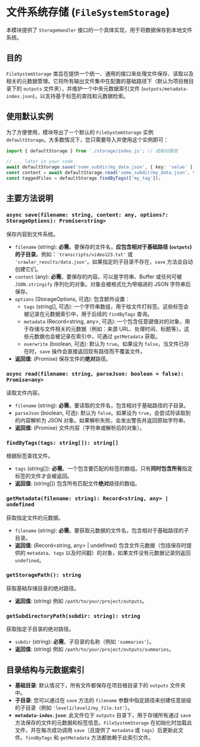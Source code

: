 # 文件系统存储 (`FileSystemStorage`)

本模块提供了 `StorageHandler` 接口的一个具体实现，用于将数据保存到本地文件系统。

## 目的

`FileSystemStorage` 类旨在提供一个统一、通用的接口来处理文件保存、读取以及相关的元数据管理。它将所有输出文件集中在配置的基础路径下（默认为项目根目录下的 `outputs` 文件夹），并维护一个中央元数据索引文件 (`outputs/metadata-index.json`)，以支持基于标签的查找和元数据检索。

## 使用默认实例

为了方便使用，模块导出了一个默认的 `FileSystemStorage` 实例 `defaultStorage`。大多数情况下，您只需要导入并使用这个实例即可：

```typescript
import { defaultStorage } from './storage/index.js'; // 或相对路径

// ... later in your code
await defaultStorage.save('some_subdir/my_data.json', { key: 'value' }, { tags: ['my_tag'] });
const content = await defaultStorage.read('some_subdir/my_data.json', true);
const taggedFiles = defaultStorage.findByTags(['my_tag']);
```

## 主要方法说明

### `async save(filename: string, content: any, options?: StorageOptions): Promise<string>`

保存内容到文件系统。

*   `filename` (string): **必需**。要保存的文件名，**应包含相对于基础路径 (`outputs`) 的子目录**。例如：`'transcripts/video123.txt'` 或 `'crawler_results/data.json'`。如果指定的子目录不存在，`save` 方法会自动创建它们。
*   `content` (any): **必需**。要保存的内容。可以是字符串、Buffer 或任何可被 `JSON.stringify` 序列化的对象。对象会被格式化为带缩进的 JSON 字符串后保存。
*   `options` (StorageOptions, 可选): 包含额外设置：
    *   `tags` (string[], 可选): 一个字符串数组，用于给文件打标签。这些标签会被记录在元数据索引中，用于后续的 `findByTags` 查询。
    *   `metadata` (Record<string, any>, 可选): 一个包含任意键值对的对象，用于存储与文件相关的元数据（例如：来源 URL、处理时间、标题等）。这些元数据也会被记录在索引中，可通过 `getMetadata` 获取。
    *   `overwrite` (boolean, 可选): 默认为 `true`。如果设为 `false`，当文件已存在时，`save` 操作会直接返回现有路径而不覆盖文件。
*   **返回值**: (Promise<string>) 保存文件的**绝对**路径。

### `async read(filename: string, parseJson: boolean = false): Promise<any>`

读取文件内容。

*   `filename` (string): **必需**。要读取的文件名，包含相对于基础路径的子目录。
*   `parseJson` (boolean, 可选): 默认为 `false`。如果设为 `true`，会尝试将读取到的内容解析为 JSON 对象。如果解析失败，会发出警告并返回原始字符串。
*   **返回值**: (Promise<any>) 文件内容（字符串或解析后的对象）。

### `findByTags(tags: string[]): string[]`

根据标签查找文件。

*   `tags` (string[]): **必需**。一个包含要匹配的标签的数组。只有**同时包含所有**指定标签的文件才会被返回。
*   **返回值**: (string[]) 包含所有匹配文件**绝对**路径的数组。

### `getMetadata(filename: string): Record<string, any> | undefined`

获取指定文件的元数据。

*   `filename` (string): **必需**。要获取元数据的文件名，包含相对于基础路径的子目录。
*   **返回值**: (Record<string, any> | undefined) 包含文件元数据（包括保存时提供的 `metadata`、`tags` 以及时间戳）的对象，如果文件没有元数据记录则返回 `undefined`。

### `getStoragePath(): string`

获取基础存储目录的绝对路径。

*   **返回值**: (string) 例如 `/path/to/your/project/outputs`。

### `getSubdirectoryPath(subdir: string): string`

获取指定子目录的绝对路径。

*   `subdir` (string): **必需**。子目录的名称（例如 `'summaries'`）。
*   **返回值**: (string) 例如 `/path/to/your/project/outputs/summaries`。

## 目录结构与元数据索引

*   **基础目录**: 默认情况下，所有文件都保存在项目根目录下的 `outputs` 文件夹中。
*   **子目录**: 您可以通过在 `save` 方法的 `filename` 参数中指定路径来创建任意层级的子目录（例如 `'level1/level2/my_file.txt'`）。
*   **`metadata-index.json`**: 此文件位于 `outputs` 目录下，用于存储所有通过 `save` 方法保存的文件的元数据和标签信息。`FileSystemStorage` 在初始化时加载此文件，并在每次成功调用 `save`（且提供了 `metadata` 或 `tags`）后更新此文件。`findByTags` 和 `getMetadata` 方法都依赖于此索引文件。 